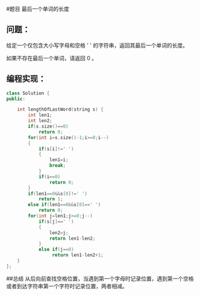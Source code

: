 #题目
最后一个单词的长度
## 问题： 
给定一个仅包含大小写字母和空格 ' ' 的字符串，返回其最后一个单词的长度。

如果不存在最后一个单词，请返回 0 。
## 编程实现：
```C++
class Solution {
public:

    int lengthOfLastWord(string s) {
        int len1;
        int len2;
        if(s.size()==0)
            return 0;
        for(int i=s.size()-1;i>=0;i--)
        {
            if(s[i]!=' ')
            {
                len1=i;
                break;
            }
            if(i==0) 
                return 0;
        }
        if(len1==0&&s[0]!=' ')
            return 1;
        else if(len1==0&&s[0]==' ')
            return 0;
        for(int j=len1;j>=0;j--)
            if(s[j]==' ')
            {
                len2=j;
                return len1-len2;
            }
            else if(j==0)
                 return len1-len2+1; 
    }
};
```
##总结
从后向前查找空格位置，当遇到第一个字母时记录位置，遇到第一个空格或者到达字符串第一个字符时记录位置，两者相减。